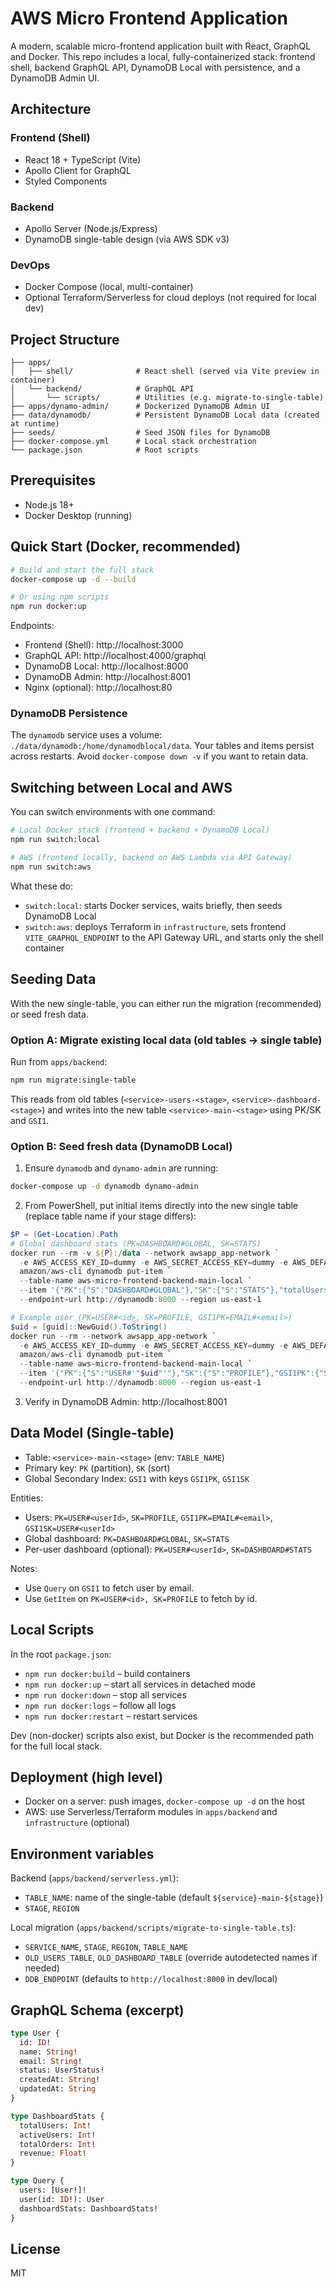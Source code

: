 # AWS Micro Frontend Application

A modern, scalable micro-frontend application built with React, GraphQL and Docker. This repo includes a local, fully-containerized stack: frontend shell, backend GraphQL API, DynamoDB Local with persistence, and a DynamoDB Admin UI.

## Architecture

### Frontend (Shell)
- React 18 + TypeScript (Vite)
- Apollo Client for GraphQL
- Styled Components

### Backend
- Apollo Server (Node.js/Express)
- DynamoDB single-table design (via AWS SDK v3)

### DevOps
- Docker Compose (local, multi-container)
- Optional Terraform/Serverless for cloud deploys (not required for local dev)

## Project Structure

```
├── apps/
│   ├── shell/              # React shell (served via Vite preview in container)
│   └── backend/            # GraphQL API
│       └── scripts/        # Utilities (e.g. migrate-to-single-table)
├── apps/dynamo-admin/      # Dockerized DynamoDB Admin UI
├── data/dynamodb/          # Persistent DynamoDB Local data (created at runtime)
├── seeds/                  # Seed JSON files for DynamoDB
├── docker-compose.yml      # Local stack orchestration
└── package.json            # Root scripts
```

## Prerequisites

- Node.js 18+
- Docker Desktop (running)

## Quick Start (Docker, recommended)

```bash
# Build and start the full stack
docker-compose up -d --build

# Or using npm scripts
npm run docker:up
```

Endpoints:
- Frontend (Shell): http://localhost:3000
- GraphQL API: http://localhost:4000/graphql
- DynamoDB Local: http://localhost:8000
- DynamoDB Admin: http://localhost:8001
- Nginx (optional): http://localhost:80

### DynamoDB Persistence
The `dynamodb` service uses a volume: `./data/dynamodb:/home/dynamodblocal/data`. Your tables and items persist across restarts. Avoid `docker-compose down -v` if you want to retain data.

## Switching between Local and AWS

You can switch environments with one command:

```bash
# Local Docker stack (frontend + backend + DynamoDB Local)
npm run switch:local

# AWS (frontend locally, backend on AWS Lambda via API Gateway)
npm run switch:aws
```

What these do:
- `switch:local`: starts Docker services, waits briefly, then seeds DynamoDB Local
- `switch:aws`: deploys Terraform in `infrastructure`, sets frontend `VITE_GRAPHQL_ENDPOINT` to the API Gateway URL, and starts only the shell container

## Seeding Data

With the new single-table, you can either run the migration (recommended) or seed fresh data.

### Option A: Migrate existing local data (old tables → single table)

Run from `apps/backend`:
```bash
npm run migrate:single-table
```
This reads from old tables (`<service>-users-<stage>`, `<service>-dashboard-<stage>`) and writes into the new table `<service>-main-<stage>` using PK/SK and `GSI1`.

### Option B: Seed fresh data (DynamoDB Local)

1) Ensure `dynamodb` and `dynamo-admin` are running:
```bash
docker-compose up -d dynamodb dynamo-admin
```

2) From PowerShell, put initial items directly into the new single table (replace table name if your stage differs):
```powershell
$P = (Get-Location).Path
# Global dashboard stats (PK=DASHBOARD#GLOBAL, SK=STATS)
docker run --rm -v ${P}:/data --network awsapp_app-network `
  -e AWS_ACCESS_KEY_ID=dummy -e AWS_SECRET_ACCESS_KEY=dummy -e AWS_DEFAULT_REGION=us-east-1 `
  amazon/aws-cli dynamodb put-item `
  --table-name aws-micro-frontend-backend-main-local `
  --item '{"PK":{"S":"DASHBOARD#GLOBAL"},"SK":{"S":"STATS"},"totalUsers":{"N":"0"},"activeUsers":{"N":"0"},"totalOrders":{"N":"0"},"revenue":{"N":"0"}}' `
  --endpoint-url http://dynamodb:8000 --region us-east-1

# Example user (PK=USER#<id>, SK=PROFILE, GSI1PK=EMAIL#<email>)
$uid = [guid]::NewGuid().ToString()
docker run --rm --network awsapp_app-network `
  -e AWS_ACCESS_KEY_ID=dummy -e AWS_SECRET_ACCESS_KEY=dummy -e AWS_DEFAULT_REGION=us-east-1 `
  amazon/aws-cli dynamodb put-item `
  --table-name aws-micro-frontend-backend-main-local `
  --item '{"PK":{"S":"USER#'"$uid"'"},"SK":{"S":"PROFILE"},"GSI1PK":{"S":"EMAIL#demo@example.com"},"GSI1SK":{"S":"USER#'"$uid"'"},"userId":{"S":"'"$uid"'"},"name":{"S":"Demo User"},"email":{"S":"demo@example.com"}}' `
  --endpoint-url http://dynamodb:8000 --region us-east-1
```

3) Verify in DynamoDB Admin: http://localhost:8001

## Data Model (Single-table)

- Table: `<service>-main-<stage>` (env: `TABLE_NAME`)
- Primary key: `PK` (partition), `SK` (sort)
- Global Secondary Index: `GSI1` with keys `GSI1PK`, `GSI1SK`

Entities:
- Users: `PK=USER#<userId>`, `SK=PROFILE`, `GSI1PK=EMAIL#<email>`, `GSI1SK=USER#<userId>`
- Global dashboard: `PK=DASHBOARD#GLOBAL`, `SK=STATS`
- Per-user dashboard (optional): `PK=USER#<userId>`, `SK=DASHBOARD#STATS`

Notes:
- Use `Query` on `GSI1` to fetch user by email.
- Use `GetItem` on `PK=USER#<id>, SK=PROFILE` to fetch by id.

## Local Scripts

In the root `package.json`:
- `npm run docker:build` – build containers
- `npm run docker:up` – start all services in detached mode
- `npm run docker:down` – stop all services
- `npm run docker:logs` – follow all logs
- `npm run docker:restart` – restart services

Dev (non-docker) scripts also exist, but Docker is the recommended path for the full local stack.

## Deployment (high level)
- Docker on a server: push images, `docker-compose up -d` on the host
- AWS: use Serverless/Terraform modules in `apps/backend` and `infrastructure` (optional)

## Environment variables

Backend (`apps/backend/serverless.yml`):
- `TABLE_NAME`: name of the single-table (default `${service}-main-${stage}`)
- `STAGE`, `REGION`

Local migration (`apps/backend/scripts/migrate-to-single-table.ts`):
- `SERVICE_NAME`, `STAGE`, `REGION`, `TABLE_NAME`
- `OLD_USERS_TABLE`, `OLD_DASHBOARD_TABLE` (override autodetected names if needed)
- `DDB_ENDPOINT` (defaults to `http://localhost:8000` in dev/local)

## GraphQL Schema (excerpt)
```graphql
type User {
  id: ID!
  name: String!
  email: String!
  status: UserStatus!
  createdAt: String!
  updatedAt: String
}

type DashboardStats {
  totalUsers: Int!
  activeUsers: Int!
  totalOrders: Int!
  revenue: Float!
}

type Query {
  users: [User!]!
  user(id: ID!): User
  dashboardStats: DashboardStats!
}
```

## License
MIT
